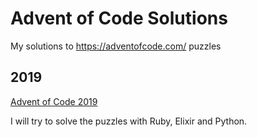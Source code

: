 # Advent of Code Solutions

My solutions to https://adventofcode.com/ puzzles

## 2019

[Advent of Code 2019](https://adventofcode.com)

I will try to solve the puzzles with Ruby, Elixir and Python.
